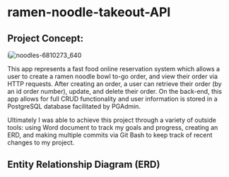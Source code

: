 # ramen-noodle-takeout-API
## Project Concept:

i![noodles-6810273_640](https://user-images.githubusercontent.com/94870846/156310342-ecfc34cf-1186-437c-b3b0-4b8bf2e5d042.png)

This app represents a fast food online reservation system which allows a user to create a ramen noodle bowl to-go order, and view their order via HTTP requests. After creating an order, a user can retrieve their order (by an id order number), update, and delete their order.  On the back-end, this app allows for full CRUD functionality and user information is stored in a PostgreSQL database facilitated by PGAdmin.  

Ultimately I was able to achieve this project through a variety of outside tools: using Word document to track my goals and progress, creating an ERD, and making multiple commits via Git Bash to keep track of recent changes to my project.

## Entity Relationship Diagram (ERD)
